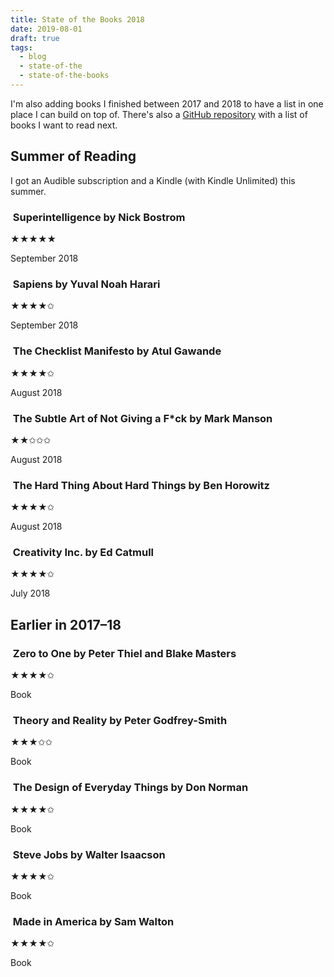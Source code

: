 ```yaml
---
title: State of the Books 2018
date: 2019-08-01
draft: true
tags:
  - blog
  - state-of-the
  - state-of-the-books
---
```


I'm also adding books I finished between 2017 and 2018 to have a list in one place I can build on top of. There's also a [GitHub repository](https://github.com/AnandChowdhary/books-to-read) with a list of books I want to read next.

<!--more-->

## Summer of Reading

I got an Audible subscription and a Kindle (with Kindle Unlimited) this summer.

### <img alt="" src="https://covers.openlibrary.org/b/isbn/0198739834-L.jpg"> Superintelligence by Nick Bostrom

★★★★★

September 2018

### <img alt="" src="https://covers.openlibrary.org/b/isbn/0062316095-L.jpg"> Sapiens by Yuval Noah Harari
★★★★✩

September 2018

### <img alt="" src="https://covers.openlibrary.org/b/isbn/9780312430009-L.jpg"> The Checklist Manifesto by Atul Gawande
★★★★✩

August 2018

### <img alt="" src="https://covers.openlibrary.org/b/isbn/9780062457714-L.jpg"> The Subtle Art of Not Giving a F*ck by Mark Manson
★★✩✩✩

August 2018

### <img alt="" src="https://covers.openlibrary.org/b/isbn/9780062273208-L.jpg"> The Hard Thing About Hard Things by Ben Horowitz

★★★★✩

August 2018

### <img alt="" src="https://covers.openlibrary.org/b/isbn/0812993012-L.jpg"> Creativity Inc. by Ed Catmull

★★★★✩

July 2018

## Earlier in 2017–18

### <img alt="" src="https://covers.openlibrary.org/b/isbn/0804139296-L.jpg"> Zero to One by Peter Thiel and Blake Masters

★★★★✩

Book

### <img alt="" src="https://covers.openlibrary.org/b/isbn/9780226300634-L.jpg"> Theory and Reality by Peter Godfrey-Smith
★★★✩✩

Book

### <img alt="" src="https://covers.openlibrary.org/b/isbn/0385267746-L.jpg"> The Design of Everyday Things by Don Norman
★★★★✩

Book

### <img alt="" src="https://covers.openlibrary.org/b/isbn/9781451648539-L.jpg"> Steve Jobs by Walter Isaacson
★★★★✩

Book

### <img alt="" src="https://covers.openlibrary.org/b/isbn/0385426151-L.jpg"> Made in America by Sam Walton
★★★★✩

Book